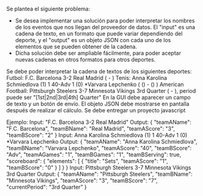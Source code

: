 Se plantea el siguiente problema:
- Se desea implementar una solución para poder interpretar los nombres de los eventos que nos llegan del proveedor de datos. El "input" es una cadena de texto,
en un formato que puede variar dependiendo del deporte, y el "output" es un objeto JSON con cada uno de los elementos que se pueden obtener de la cadena.
- Dicha solución debe ser ampliable fácilmente, para poder aceptar nuevas cadenas en otros formatos para otros deportes.

Se debe poder interpretar la cadena de textos de los siguientes deportes:
Futbol: F.C. Barcelona 3-2 Real Madrid (<teamAName> <teamAScore>-<teamBScore> <teamBName>)
Tenis: Anna Karolina Schmiedlova (1) 1 40-Adv 1 (0) *Varvara Lepchenko (<teamAName> (<teamASets>) <teamAGames> <teamAScore>-<teamBScore> <teamBGames> (<teamBSets>) <isServing><teamBName>)
American Football: Pittsburgh Steelers 3-7 Minnesota Vikings 3rd Quarter (<teamAName> <teamAScore>-<teamBScore> <teamBName> <Period>), period puede ser "[1st|2nd|3rd|4th] Quarter"
 En la GUI debe aparecer un campo de texto y un botón de envío.
El objeto JSON debe mostrarse en pantalla después de realizar el cálculo.
Se debe entregar un proyecto javascript

 Ejemplo:
Input: "F.C. Barcelona 3-2 Real Madrid"
Output: { "teamAName": "F.C. Barcelona", "teamBName": "Real Madrid", "teamAScore": "3", "teamBScore": "2" }
 Input: Anna Karolina Schmiedlova (1) 1 40-Adv 1 (0) *Varvara Lepchenko
Output: { "teamAName": "Anna Karolina Schmiedlova", "teamBName": "Varvara Lepchenko", "teamAScore": "40", "teamBScore": "Adv", "teamAGames": "1", "teamBGames": "1", "teamBServing": true, "scoreboard": { "elements": [ { "title": "Sets", "teamAScore": "1", "teamBScore": "0" } ] } }
 Input: Pittsburgh Steelers 3-7 Minnesota Vikings 3rd Quarter
Output: { "teamAName": "Pittsburgh Steelers", "teamBName": "Minnesota Vikings", "teamAScore": "3", "teamBScore": "7", "currentPeriod": "3rd Quarter” }
